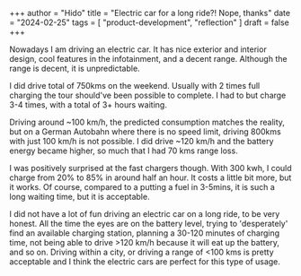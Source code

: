 +++
author = "Hido"
title = "Electric car for a long ride?! Nope, thanks"
date = "2024-02-25"
tags = [
  "product-development",
  "reflection"
]
draft = false
+++

Nowadays I am driving an electric car. It has nice exterior and interior design, cool features in the infotainment, and a decent range. Although the range is decent, it is unpredictable. 

I did drive total of 750kms on the weekend. Usually with 2 times full charging the tour should've been possible to complete. I had to but charge 3-4 times, with a total of 3+ hours waiting. 

Driving around ~100 km/h, the predicted consumption matches the reality, but on a German Autobahn where there is no speed limit, driving 800kms with just 100 km/h is not possible. I did drive ~120 km/h and the battery energy became higher, so much that I had 70 kms range loss. 

I was positively surprised at the fast chargers though. With 300 kwh, I could charge from 20% to 85% in around half an hour. It costs a little bit more, but it works. Of course, compared to a putting a fuel in 3-5mins, it is such a long waiting time, but it is acceptable. 

I did not have a lot of fun driving an electric car on a long ride, to be very honest. All the time the eyes are on the battery level, trying to 'desperately' find an available charging station, planning a 30-120 minutes of charging time, not being able to drive >120 km/h because it will eat up the battery, and so on. Driving within a city, or driving a range of <100 kms is pretty acceptable and I think the electric cars are perfect for this type of usage.